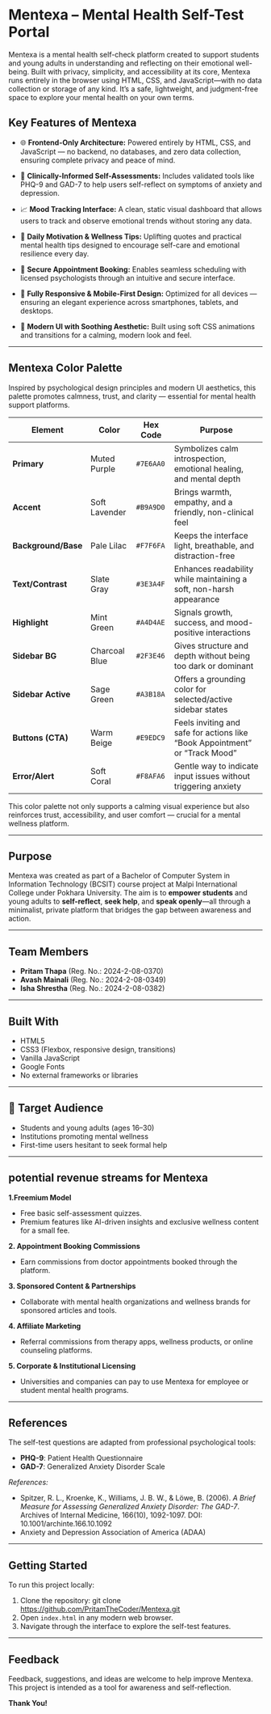 # Mentexa – Mental Health Self-Test Portal

Mentexa is a mental health self-check platform created to support students and young adults in understanding and reflecting on their emotional well-being.
Built with privacy, simplicity, and accessibility at its core, Mentexa runs entirely in the browser using HTML, CSS, and JavaScript—with no data collection or storage of any kind. It’s a safe, lightweight, and judgment-free space to explore your mental health on your own terms.

## Key Features of Mentexa
- 🌐 **Frontend-Only Architecture:** 
Powered entirely by HTML, CSS, and JavaScript — no backend, no databases, and zero data collection, ensuring complete privacy and peace of mind.

- 🧠 **Clinically-Informed Self-Assessments:**
Includes validated tools like PHQ-9 and GAD-7 to help users self-reflect on symptoms of anxiety and depression.

- 📈 **Mood Tracking Interface:**
A clean, static visual dashboard that allows users to track and observe emotional trends without storing any data.

- 🌱 **Daily Motivation & Wellness Tips:**
Uplifting quotes and practical mental health tips designed to encourage self-care and emotional resilience every day.

- 📅 **Secure Appointment Booking:**
Enables seamless scheduling with licensed psychologists through an intuitive and secure interface.

- 📱 **Fully Responsive & Mobile-First Design:**
Optimized for all devices — ensuring an elegant experience across smartphones, tablets, and desktops.

- 🎨 **Modern UI with Soothing Aesthetic:**
Built using soft CSS animations and transitions for a calming, modern look and feel.

---

## Mentexa Color Palette
Inspired by psychological design principles and modern UI aesthetics, this palette promotes calmness, trust, and clarity — essential for mental health support platforms.

| **Element**         | **Color**     | **Hex Code** | **Purpose**                                                                 |
| ------------------- | ------------- | ------------ | --------------------------------------------------------------------------- |
| **Primary**         | Muted Purple  | `#7E6AA0`    | Symbolizes calm introspection, emotional healing, and mental depth          |
| **Accent**          | Soft Lavender | `#B9A9D0`    | Brings warmth, empathy, and a friendly, non-clinical feel                   |
| **Background/Base** | Pale Lilac    | `#F7F6FA`    | Keeps the interface light, breathable, and distraction-free                 |
| **Text/Contrast**   | Slate Gray    | `#3E3A4F`    | Enhances readability while maintaining a soft, non-harsh appearance         |
| **Highlight**       | Mint Green    | `#A4D4AE`    | Signals growth, success, and mood-positive interactions                     |
| **Sidebar BG**      | Charcoal Blue | `#2F3E46`    | Gives structure and depth without being too dark or dominant                |
| **Sidebar Active**  | Sage Green    | `#A3B18A`    | Offers a grounding color for selected/active sidebar states                 |
| **Buttons (CTA)**   | Warm Beige    | `#E9EDC9`    | Feels inviting and safe for actions like “Book Appointment” or “Track Mood” |
| **Error/Alert**     | Soft Coral    | `#F8AFA6`    | Gentle way to indicate input issues without triggering anxiety              |


This color palette not only supports a calming visual experience but also reinforces trust, accessibility, and user comfort — crucial for a mental wellness platform.

---

## Purpose
Mentexa was created as part of a Bachelor of Computer System in Information Technology (BCSIT) course project at Malpi International College under Pokhara University. The aim is to **empower students** and young adults to **self-reflect**, **seek help**, and **speak openly**—all through a minimalist, private platform that bridges the gap between awareness and action.

---

## Team Members

- **Pritam Thapa** (Reg. No.: 2024-2-08-0370)
- **Avash Mainali** (Reg. No.: 2024-2-08-0349)
- **Isha Shrestha** (Reg. No.: 2024-2-08-0382)

---

## Built With

- HTML5
- CSS3 (Flexbox, responsive design, transitions)
- Vanilla JavaScript
- Google Fonts
- No external frameworks or libraries

---

## 👥 Target Audience

- Students and young adults (ages 16–30)
- Institutions promoting mental wellness
- First-time users hesitant to seek formal help

---

## potential revenue streams for Mentexa

**1.Freemium Model**
- Free basic self-assessment quizzes.
- Premium features like AI-driven insights and exclusive wellness content for a small fee.

**2. Appointment Booking Commissions**
- Earn commissions from doctor appointments booked through the platform.

**3. Sponsored Content & Partnerships**
- Collaborate with mental health organizations and wellness brands for sponsored articles and tools.

**4. Affiliate Marketing**
- Referral commissions from therapy apps, wellness products, or online counseling platforms.

**5. Corporate & Institutional Licensing**
- Universities and companies can pay to use Mentexa for employee or student mental health programs.

---
## References

The self-test questions are adapted from professional psychological tools:

- **PHQ-9**: Patient Health Questionnaire
- **GAD-7**: Generalized Anxiety Disorder Scale

*References:*
- Spitzer, R. L., Kroenke, K., Williams, J. B. W., & Löwe, B. (2006). *A Brief Measure for Assessing Generalized Anxiety Disorder: The GAD-7*. Archives of Internal Medicine, 166(10), 1092-1097. DOI: 10.1001/archinte.166.10.1092
- Anxiety and Depression Association of America (ADAA)

---
## Getting Started

To run this project locally:

1. Clone the repository: git clone https://github.com/PritamTheCoder/Mentexa.git
2. Open `index.html` in any modern web browser.
3. Navigate through the interface to explore the self-test features.

---
## Feedback

Feedback, suggestions, and ideas are welcome to help improve Mentexa. This project is intended as a tool for awareness and self-reflection. 

 **Thank You!**
